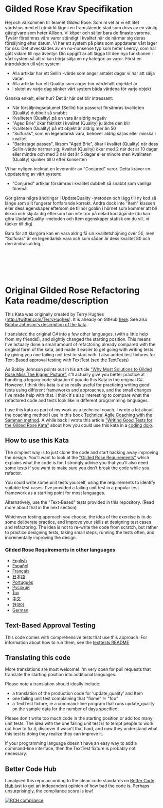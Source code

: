 # Gilded Rose Krav Specifikation

Hej och välkommen till teamet Gilded Rose. Som ni vet är vi ett litet värdshus med ett utmärkt läge i en
framstående stad som drivs av en vänlig gästgivare som heter Allison. Vi köper och säljer bara de finaste varorna.
Tyvärr försämras våra varor ständigt i kvalitet när de närmar sig deras försäljning efter datum. Vi
har ett system på plats som uppdaterar vårt lager för oss. Det utvecklades av en no-nonsense typ som heter
Leeroy, som har gått vidare till nya äventyr. Din uppgift är att lägga till den nya funktionen i vårt system så att
vi kan börja sälja en ny kategori av varor. Först en introduktion till vårt system:

- Alla artiklar har ett SellIn -värde som anger antalet dagar vi har att sälja varan
- Alla artiklar har ett Quality som anger hur värdefullt objektet är
- I slutet av varje dag sänker vårt system båda värdena för varje objekt

Ganska enkelt, eller hur? Det är här det blir intressant:

- När försäljningsdatumet (SellIn) har passerat försämras kvaliteten (Quality) dubbelt så snabbt
- Kvaliteten (Quality) på en vara är aldrig negativ
- "Aged Brie" ökar faktiskt i kvalitet (Quality) ju äldre den blir
- Kvaliteten (Quality) på ett objekt är aldrig mer än 50
- "Sulfuras", som en legendarisk vara, behöver aldrig säljas eller minska i kvalitet
- "Backstage passes", liksom "Aged Brie", ökar i kvalitet (Quality) när dess SellIn-värde närmar sig;
Kvalitet (Quality) ökar med 2 när det är 10 dagar eller mindre och med 3 när det är 5 dagar eller mindre men
Kvaliteten (Quality) sjunker till 0 efter konserten

Vi har nyligen tecknat en leverantör av "Conjured" varor. Detta kräver en uppdatering av vårt system:

- "Conjured" artiklar försämras i kvalitet dubbelt så snabbt som vanliga föremål

Gör gärna några ändringar i UpdateQuality -metoden och lägg till ny kod så länge som allt
fungerar fortfarande korrekt. Ändra dock inte "Item" klassen eller dess egenskaper eftersom de tillhör
goblin i hörnet som kommer att bli ilskna och skjuta dig eftersom han inte tror på delad kod
ägande (du kan göra UpdateQuality -metoden och Item egenskaper statisk om du vill, vi täcker
till dig).

Bara för att klargöra kan en vara aldrig få sin kvalitetshöjning över 50, men "Sulfuras" är en
legendarisk vara och som sådan är dess kvalitet 80 och den ändras aldrig.



&nbsp;
---
&nbsp;



# Original Gilded Rose Refactoring Kata readme/description


This Kata was originally created by Terry Hughes (http://twitter.com/TerryHughes). It is already on GitHub [here](https://github.com/NotMyself/GildedRose). See also [Bobby Johnson's description of the kata](http://iamnotmyself.com/2011/02/13/refactor-this-the-gilded-rose-kata/).

I translated the original C# into a few other languages, (with a little help from my friends!), and slightly changed the starting position. This means I've actually done a small amount of refactoring already compared with the original form of the kata, and made it easier to get going with writing tests by giving you one failing unit test to start with. I also added test fixtures for Text-Based approval testing with TextTest (see [the TextTests](https://github.com/emilybache/GildedRose-Refactoring-Kata/tree/master/texttests))

As Bobby Johnson points out in his article ["Why Most Solutions to Gilded Rose Miss The Bigger Picture"](http://iamnotmyself.com/2012/12/07/why-most-solutions-to-gilded-rose-miss-the-bigger-picture), it'll actually give you
better practice at handling a legacy code situation if you do this Kata in the original C#. However, I think this kata
is also really useful for practicing writing good tests using different frameworks and approaches, and the small changes I've made help with that. I think it's also interesting to compare what the refactored code and tests look like in different programming languages.

I use this kata as part of my work as a technical coach. I wrote a lot about the coaching method I use in this book [Technical Agile Coaching with the Samman method](https://leanpub.com/techagilecoach). A while back I wrote this article ["Writing Good Tests for the Gilded Rose Kata"](http://coding-is-like-cooking.info/2013/03/writing-good-tests-for-the-gilded-rose-kata/) about how you could use this kata in a [coding dojo](https://leanpub.com/codingdojohandbook).

## How to use this Kata

The simplest way is to just clone the code and start hacking away improving the design. You'll want to look at the ["Gilded Rose Requirements"](https://github.com/emilybache/GildedRose-Refactoring-Kata/tree/master/GildedRoseRequirements.txt) which explains what the code is for. I strongly advise you that you'll also need some tests if you want to make sure you don't break the code while you refactor.

You could write some unit tests yourself, using the requirements to identify suitable test cases. I've provided a failing unit test in a popular test framework as a starting point for most languages.

Alternatively, use the "Text-Based" tests provided in this repository. (Read more about that in the next section)

Whichever testing approach you choose, the idea of the exercise is to do some deliberate practice, and improve your skills at designing test cases and refactoring. The idea is not to re-write the code from scratch, but rather to practice designing tests, taking small steps, running the tests often, and incrementally improving the design. 

### Gilded Rose Requirements in other languages 

- [English](GildedRoseRequirements.txt)
- [Español](GildedRoseRequirements_es.md)
- [Français](GildedRoseRequirements_fr.md)
- [日本語](GildedRoseRequirements_jp.md)
- [Português](GildedRoseRequirements_pt-BR.md)
- [Русский](GildedRoseRequirements_ru.txt)
- [ไทย](GildedRoseRequirements_th.md)
- [中文](GildedRoseRequirements_zh.txt)
- [한국어](GildedRoseRequirements_kr.md)
- [German](GildedRoseRequirements_de.md)

## Text-Based Approval Testing

This code comes with comprehensive tests that use this approach. For information about how to run them, see the [texttests README](https://github.com/emilybache/GildedRose-Refactoring-Kata/tree/master/texttests)

## Translating this code

More translations are most welcome! I'm very open for pull requests that translate the starting position into additional languages. 

Please note a translation should ideally include:

- a translation of the production code for 'update_quality' and Item
- one failing unit test complaining that "fixme" != "foo"
- a TextTest fixture, ie a command-line program that runs update_quality on the sample data for the number of days specified.

Please don't write too much code in the starting position or add too many unit tests. The idea with the one failing unit test is to tempt people to work out how to fix it, discover it wasn't that hard, and now they understand what this test is doing they realize they can improve it.  

If your programming language doesn't have an easy way to add a command-line interface, then the TextTest fixture is probably not necessary.

## Better Code Hub

I analysed this repo according to the clean code standards on [Better Code Hub](https://bettercodehub.com) just to get an independent opinion of how bad the code is. Perhaps unsurprisingly, the compliance score is low!

[![BCH compliance](https://bettercodehub.com/edge/badge/emilybache/GildedRose-Refactoring-Kata?branch=master)](https://bettercodehub.com/) 
